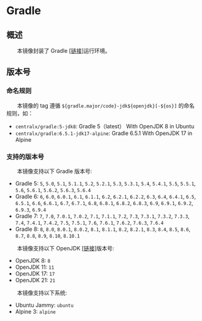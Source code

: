 # Gradle
## 概述
&emsp;&emsp;本镜像封装了 Gradle [[链接](https://gradle.org)]运行环境。

## 版本号
### 命名规则
&emsp;&emsp;本镜像的 tag 遵循 `${gradle.major/code}-jdk${openjdk}[-${os}]` 的命名规则，如：

- `centralx/gradle:5-jdk8`: Gradle 5（latest） With OpenJDK 8 in Ubuntu
- `centralx/gradle:6.5.1-jdk17-alpine`: Gradle 6.5.1 With OpenJDK 17 in Alpine

### 支持的版本号
&emsp;&emsp;本镜像支持以下 Gradle 版本号:

- Gradle 5: `5`, `5.0`, `5.1`, `5.1.1`, `5.2`, `5.2.1`, `5.3`, `5.3.1`, `5.4`, `5.4.1`, `5.5`, `5.5.1`, `5.6`, `5.6.1`, `5.6.2`, `5.6.3`, `5.6.4`
- Gradle 6: `6`, `6.0`, `6.0.1`, `6.1`, `6.1.1`, `6.2`, `6.2.1`, `6.2.2`, `6.3`, `6.4`, `6.4.1`, `6.5`, `6.5.1`, `6.6`, `6.6.1`, `6.7`, `6.7.1`, `6.8`, `6.8.1`, `6.8.2`, `6.8.3`, `6.9`, `6.9.1`, `6.9.2`, `6.9.3`, `6.9.4`
- Gradle 7: `7`, `7.0`, `7.0.1`, `7.0.2`, `7.1`, `7.1.1`, `7.2`, `7.3`, `7.3.1`, `7.3.2`, `7.3.3`, `7.4`, `7.4.1`, `7.4.2`, `7.5`, `7.5.1`, `7.6`, `7.6.1`, `7.6.2`, `7.6.3`, `7.6.4`
- Gradle 8: `8`, `8.0`, `8.0.1`, `8.0.2`, `8.1`, `8.1.1`, `8.2`, `8.2.1`, `8.3`, `8.4`, `8.5`, `8.6`, `8.7`, `8.8`, `8.9`, `8.10`, `8.10.1`

&emsp;&emsp;本镜像支持以下 OpenJDK [[链接](https://hub.docker.com/r/centralx/openjdk)]版本号:

- OpenJDK 8: `8`
- OpenJDK 11: `11`
- OpenJDK 17: `17`
- OpenJDK 21: `21`

&emsp;&emsp;本镜像支持以下系统:

- Ubuntu Jammy: `ubuntu`
- Alpine 3: `alpine`